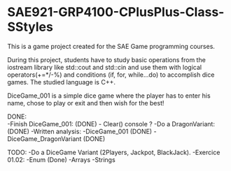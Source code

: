 # SAE921-GRP4100-CPlusPlus-Class-SStyles

This is a game project created for the SAE Game programming courses.

During this project, students have to study basic operations from the iostream library like std::cout and std::cin
and use them with logical operators(+=*/-%) and conditions (if, for, while...do) to accomplish dice games.
The studied language is C++.

DiceGame_001 is a simple dice game where the player has to enter his name, chose to play or exit and then wish for the best!

DONE:	
	-Finish DiceGame_001: (DONE) - Clear() console ?
	-Do a DragonVariant: (DONE)
	-Written analysis:
		-DiceGame_001 (DONE)
		-DiceGame_DragonVariant (DONE)

TODO:
	-Do a DiceGame Variant (2Players, Jackpot, BlackJack).
	-Exercice 01.02:
		-Enum (Done)
		-Arrays
		-Strings
